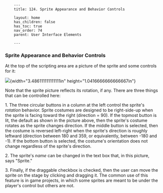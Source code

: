         ---
        title: 124. Sprite Appearance and Behavior Controls

        layout: home
        has_children: false
        has_toc: true
        nav_order: 74
        parent: User Interface Elements

        ---

### Sprite Appearance and Behavior Controls

At the top of the scripting area are a picture of the sprite and some
controls for it:

![](image1058.png){width="3.486111111111111in"
height="1.0416666666666667in"}

Note that the sprite picture reflects its rotation, if any. There are
three things that can be controlled here:

1\. The three circular buttons in a column at the left control the
sprite's *rotation* behavior. Sprite costumes are designed to be
right-side-up when the sprite is facing toward the right (direction =
90). If the topmost button is lit, the default as shown in the picture
above, then the sprite's costume rotates as the sprite changes
direction. If the middle button is selected, then the costume is
reversed left-right when the sprite's direction is roughly leftward
(direction between 180 and 359, or equivalently, between -180 and -1).
If the bottom button is selected, the costume's orientation does not
change regardless of the sprite's direction.

2\. The sprite's *name* can be changed in the text box that, in this
picture, says "Sprite."

3\. Finally, if the draggable checkbox is checked, then the user can move
the sprite on the stage by clicking and dragging it. The common use of
this feature is in game projects, in which some sprites are meant to be
under the player's control but others are not.

